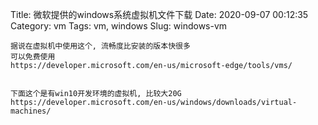 Title: 微软提供的windows系统虚拟机文件下载
Date: 2020-09-07 00:12:35
Category: vm
Tags: vm, windows
Slug: windows-vm

```
据说在虚拟机中使用这个, 流畅度比安装的版本快很多
可以免费使用
https://developer.microsoft.com/en-us/microsoft-edge/tools/vms/


下面这个是有win10开发环境的虚拟机, 比较大20G
https://developer.microsoft.com/en-us/windows/downloads/virtual-machines/
```

